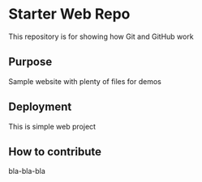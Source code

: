 # Starter Web Repo

This repository is for showing how Git and GitHub work

## Purpose

Sample website with plenty of files for demos

## Deployment
This is simple web project
## How to contribute
bla-bla-bla
